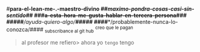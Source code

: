 #**para-el-lean-me-.-maestro-divino
##*maximo-pondra-cosas-casi-sin-sentido*##
###~~a-esta-hora-me-gusta-hablar-en-tercera-persona~~###
<br>
#####**_/ayuda-quiero-algo/_**#####
####***/probablemente-nunca-lo-conozca/####
	<sub>subscribance al git hub</sub>
<sup>creo que le pagan</sup>
>al profesor me refiero>
ahora yo `tengo` tengo












